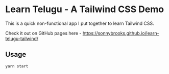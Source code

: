 # Learn Telugu - A Tailwind CSS Demo
This is a quick non-functional app I put together to learn Tailwind CSS. 

Check it out on GitHub pages here - https://sonnybrooks.github.io/learn-telugu-tailwind/

## Usage
```bash
yarn start
```
